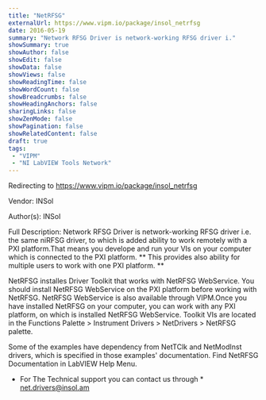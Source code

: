 ```yaml
---
title: "NetRFSG"
externalUrl: https://www.vipm.io/package/insol_netrfsg
date: 2016-05-19
summary: "Network RFSG Driver is network-working RFSG driver i."
showSummary: true
showAuthor: false
showEdit: false
showData: false
showViews: false
showReadingTime: false
showWordCount: false
showBreadcrumbs: false
showHeadingAnchors: false
sharingLinks: false
showZenMode: false
showPagination: false
showRelatedContent: false
draft: true
tags:
 - "VIPM"
 - "NI LabVIEW Tools Network"
---
```


Redirecting to https://www.vipm.io/package/insol_netrfsg

Vendor: INSol

Author(s): INSol
 
Full Description:
Network RFSG Driver is network-working RFSG driver i.e. the same niRFSG driver, to which is added ability to work remotely with a PXI platform.That means you develope and run your VIs on your computer which is connected to the PXI platform. ** This provides also ability for multiple users to work with one PXI platform. **

NetRFSG installes Driver Toolkit that works with NetRFSG WebService. You should install NetRFSG WebService on the PXI platform before working with NetRFSG. NetRFSG WebService is also available through VIPM.Once you have installed NetRFSG on your computer, you can work with any PXI platform, on which is installed NetRFSG WebService.
Toolkit VIs are located in the Functions Palette > Instrument Drivers > NetDrivers > NetRFSG palette.

Some of the examples have dependency from NetTClk and NetModInst drivers, which is specified in those examples' documentation.
Find NetRFSG Documentation in LabVIEW Help Menu.

* For The Technical support you can contact us through * <u> net.drivers@insol.am </u>